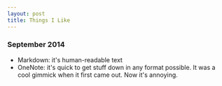 ```yaml
---
layout: post
title: Things I Like
---
```


### September 2014

- Markdown: it's human-readable text
- OneNote: it's quick to get stuff down in any format possible.
  It was a cool gimmick when it first came out. Now it's annoying.
